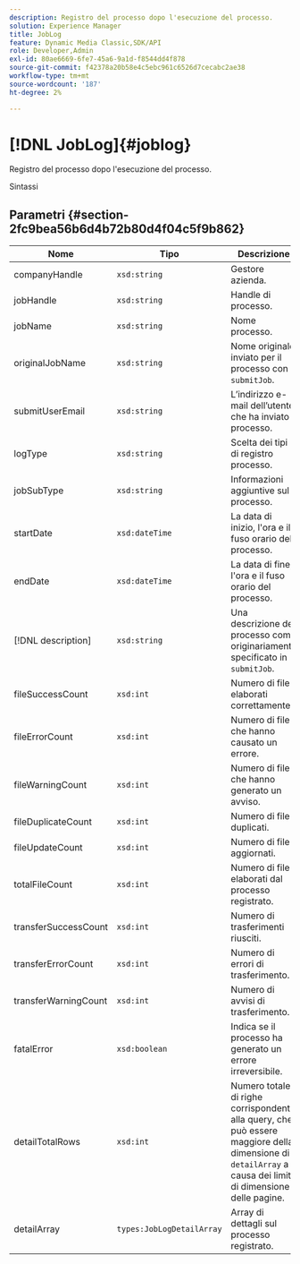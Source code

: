```yaml
---
description: Registro del processo dopo l'esecuzione del processo.
solution: Experience Manager
title: JobLog
feature: Dynamic Media Classic,SDK/API
role: Developer,Admin
exl-id: 80ae6669-6fe7-45a6-9a1d-f8544dd4f878
source-git-commit: f42378a20b58e4c5ebc961c6526d7cecabc2ae38
workflow-type: tm+mt
source-wordcount: '187'
ht-degree: 2%

---
```


# [!DNL JobLog]{#joblog}

Registro del processo dopo l&#39;esecuzione del processo.

Sintassi

## Parametri {#section-2fc9bea56b6d4b72b80d4f04c5f9b862}

| Nome | Tipo | Descrizione |
|---|---|---|
| companyHandle | `xsd:string` | Gestore azienda. |
| jobHandle | `xsd:string` | Handle di processo. |
| jobName | `xsd:string` | Nome processo. |
| originalJobName | `xsd:string` | Nome originale inviato per il processo con `submitJob`. |
| submitUserEmail | `xsd:string` | L’indirizzo e-mail dell’utente che ha inviato il processo. |
| logType | `xsd:string` | Scelta dei tipi di registro processo. |
| jobSubType | `xsd:string` | Informazioni aggiuntive sul processo. |
| startDate | `xsd:dateTime` | La data di inizio, l&#39;ora e il fuso orario del processo. |
| endDate | `xsd:dateTime` | La data di fine, l&#39;ora e il fuso orario del processo. |
| [!DNL description] | `xsd:string` | Una descrizione del processo come originariamente specificato in `submitJob`. |
| fileSuccessCount | `xsd:int` | Numero di file elaborati correttamente. |
| fileErrorCount | `xsd:int` | Numero di file che hanno causato un errore. |
| fileWarningCount | `xsd:int` | Numero di file che hanno generato un avviso. |
| fileDuplicateCount | `xsd:int` | Numero di file duplicati. |
| fileUpdateCount | `xsd:int` | Numero di file aggiornati. |
| totalFileCount | `xsd:int` | Numero di file elaborati dal processo registrato. |
| transferSuccessCount | `xsd:int` | Numero di trasferimenti riusciti. |
| transferErrorCount | `xsd:int` | Numero di errori di trasferimento. |
| transferWarningCount | `xsd:int` | Numero di avvisi di trasferimento. |
| fatalError | `xsd:boolean` | Indica se il processo ha generato un errore irreversibile. |
| detailTotalRows | `xsd:int` | Numero totale di righe corrispondenti alla query, che può essere maggiore della dimensione di `detailArray` a causa dei limiti di dimensione delle pagine. |
| detailArray | `types:JobLogDetailArray` | Array di dettagli sul processo registrato. |
